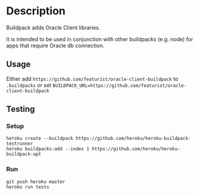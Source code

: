 # Description

Buildpack adds Oracle Client libraries.

It is intended to be used in conjunction with other buildpacks (e.g. node) for apps that require Oracle db connection.

## Usage

Either add `https://github.com/featurist/oracle-client-buildpack` to `.buildpacks` or set `BUILDPACK_URL=https://github.com/featurist/oracle-client-buildpack`

## Testing

### Setup

```
heroku create --buildpack https://github.com/heroku/heroku-buildpack-testrunner
heroku buildpacks:add --index 1 https://github.com/heroku/heroku-buildpack-apt
```

### Run

```
git push heroku master
heroku run tests
```
